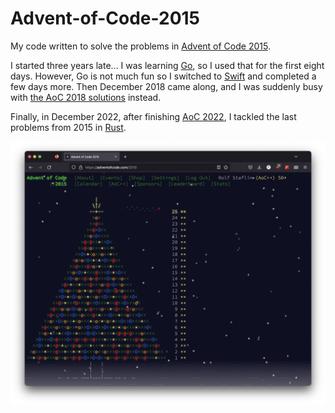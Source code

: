 # Advent-of-Code-2015
My code written to solve the problems in [Advent of Code 2015](https://adventofcode.com/2015).

I started three years late... I was learning [Go](https://golang.org/), so I used that for the first eight days. However, Go is not much fun so I switched to [Swift](https://www.swift.org/) and completed a few days more. Then December 2018 came along, and I was suddenly busy with [the AoC 2018 solutions](https://github.com/Zacch/Advent-of-Code-2018) instead.

Finally, in December 2022, after finishing [AoC 2022](https://github.com/Zacch/Advent-of-Code-2022), I tackled the last problems from 2015 in [Rust](https://www.rust-lang.org/).

![Finally done](Done.png)
